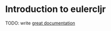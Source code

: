 # Introduction to eulercljr

TODO: write [great documentation](http://jacobian.org/writing/what-to-write/)
